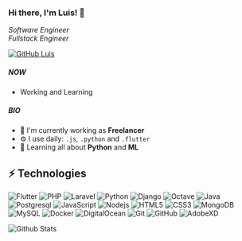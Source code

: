 ### Hi there, I'm Luis! 👋

<p><em>Software Engineer
</br>Fullstack Engineer
</em></p>

[![GitHub Luis](https://img.shields.io/github/followers/InfinityCandy?label=follow&style=social)](https://github.com/InfinityCandy)

##### NOW

- Working and Learning

##### BIO

- 🏢 I'm currently working as **Freelancer**
- ⚙️ I use daily: `.js`, `.python` and `.flutter`
- 🌱 Learning all about **Python** and **ML**

## ⚡ Technologies
![Flutter](https://img.shields.io/badge/-Flutter-blue?style=flat-square&logo=flutter)
![PHP](https://img.shields.io/badge/-PHP-black?style=flat-square&logo=php)
![Laravel](https://img.shields.io/badge/-Laravel-white?style=flat-square&logo=laravel)
![Python](https://img.shields.io/badge/-Python-yellow?style=flat-square&logo=python)
![Django](https://img.shields.io/badge/-Django-132c20?style=flat-square&logo=django)
![Octave](https://img.shields.io/badge/-Octave-orange?style=flat-square&logo=octave)
![Java](https://img.shields.io/badge/-Java-d33830?style=flat-square&logo=java)
![Postgresql](https://img.shields.io/badge/-Postgresql-black?style=flat-square&logo=postgresql)
![JavaScript](https://img.shields.io/badge/-JavaScript-black?style=flat-square&logo=javascript)
![Nodejs](https://img.shields.io/badge/-Nodejs-black?style=flat-square&logo=Node.js)
![HTML5](https://img.shields.io/badge/-HTML5-E34F26?style=flat-square&logo=html5&logoColor=white)
![CSS3](https://img.shields.io/badge/-CSS3-1572B6?style=flat-square&logo=css3)
![MongoDB](https://img.shields.io/badge/-MongoDB-black?style=flat-square&logo=mongodb)
![MySQL](https://img.shields.io/badge/-MySQL-white?style=flat-square&logo=mysql)
![Docker](https://img.shields.io/badge/-Docker-black?style=flat-square&logo=docker)
![DigitalOcean](https://img.shields.io/badge/-Digital%20Ocean-darkblue?style=flat-square&logo=digitalocean)
![Git](https://img.shields.io/badge/-Git-black?style=flat-square&logo=git)
![GitHub](https://img.shields.io/badge/-GitHub-181717?style=flat-square&logo=github)
![AdobeXD](https://img.shields.io/badge/-AdobeXD-white?style=flat-square&logo=adobexd)

![Github Stats](https://github-readme-stats.vercel.app/api?username=InfinityCandy&count_private=true&show_icons=true&include_all_commits=true)

